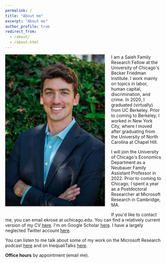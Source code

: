 ```yaml
---
permalink: /
title: "About me"
excerpt: "About me"
author_profile: true
redirect_from: 
  - /about/
  - /about.html
---
```



<img class="img-responsive" style="float: left; margin: 0px 20px 20px 0px;" src="/images/profile.jpg" width="320">I am a Saieh Family Research Fellow at the University of Chicago's Becker Friedman Institute. I work mainly on topics in labor, human capital, discrimination, and crime. In 2020, I graduated (virtually) from UC Berkeley. Prior to coming to Berkeley, I worked in New York City, where I moved after graduating from the University of North Carolina at Chapel Hill.

I will join the University of Chicago's Economics Department as a Neubauer Family Assistant Professor in 2022. Prior to coming to Chicago, I spent a year as a Postdoctoral Researcher at Microsoft Research in Cambridge, MA. 

If you'd like to contact me, you can email ekrose at uchicago.edu. You can find a relatively current version of my CV [here](/files/ekr_cv.pdf). I'm on Google Scholar [here](https://scholar.google.com/citations?user=dMs-BJUAAAAJ). I have a largely neglected Twitter account [here](https://twitter.com/evankrose).

You can listen to me talk about some of my work on the Microsoft Research podcast [here](https://www.microsoft.com/en-us/research/podcast/econ1-using-microeconomics-to-solve-mass-incarceration-featuring-hunt-allcott-and-evan-rose/) and on InequaliTalks [here](https://inequalitalks.fireside.fm/21).

**Office hours** by appointment (email me).
  
